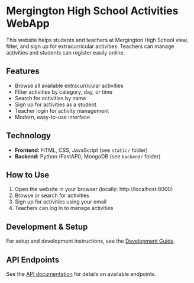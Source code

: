 
# Mergington High School Activities WebApp

This website helps students and teachers at Mergington High School view, filter, and sign up for extracurricular activities. Teachers can manage activities and students can register easily online.

## Features

- Browse all available extracurricular activities
- Filter activities by category, day, or time
- Search for activities by name
- Sign up for activities as a student
- Teacher login for activity management
- Modern, easy-to-use interface

## Technology

- **Frontend:** HTML, CSS, JavaScript (see `static/` folder)
- **Backend:** Python (FastAPI), MongoDB (see `backend/` folder)

## How to Use

1. Open the website in your browser (locally: http://localhost:8000)
2. Browse or search for activities
3. Sign up for activities using your email
4. Teachers can log in to manage activities

## Development & Setup

For setup and development instructions, see the [Development Guide](../docs/how-to-develop.md).

## API Endpoints

See the [API documentation](http://localhost:8000/docs) for details on available endpoints.
